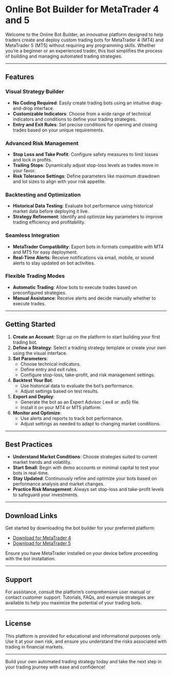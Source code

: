 # Online Bot Builder for MetaTrader 4 and 5

Welcome to the Online Bot Builder, an innovative platform designed to help traders create and deploy custom trading bots for MetaTrader 4 (MT4) and MetaTrader 5 (MT5) without requiring any programming skills. Whether you’re a beginner or an experienced trader, this tool simplifies the process of building and managing automated trading strategies.

---

## Features

### Visual Strategy Builder
- **No Coding Required**: Easily create trading bots using an intuitive drag-and-drop interface.
- **Customizable Indicators**: Choose from a wide range of technical indicators and conditions to define your trading strategies.
- **Entry and Exit Rules**: Set precise conditions for opening and closing trades based on your unique requirements.

### Advanced Risk Management
- **Stop Loss and Take Profit**: Configure safety measures to limit losses and lock in profits.
- **Trailing Stops**: Dynamically adjust stop-loss levels as trades move in your favor.
- **Risk Tolerance Settings**: Define parameters like maximum drawdown and lot sizes to align with your risk appetite.

### Backtesting and Optimization
- **Historical Data Testing**: Evaluate bot performance using historical market data before deploying it live.
- **Strategy Refinement**: Identify and optimize key parameters to improve trading efficiency and profitability.

### Seamless Integration
- **MetaTrader Compatibility**: Export bots in formats compatible with MT4 and MT5 for easy deployment.
- **Real-Time Alerts**: Receive notifications via email, mobile, or sound alerts to stay updated on bot activities.

### Flexible Trading Modes
- **Automatic Trading**: Allow bots to execute trades based on preconfigured strategies.
- **Manual Assistance**: Receive alerts and decide manually whether to execute trades.

---

## Getting Started

1. **Create an Account**: Sign up on the platform to start building your first trading bot.
2. **Define a Strategy**: Select a trading strategy template or create your own using the visual interface.
3. **Set Parameters**:
   - Choose technical indicators.
   - Define entry and exit rules.
   - Configure stop-loss, take-profit, and risk management settings.
4. **Backtest Your Bot**:
   - Use historical data to evaluate the bot’s performance.
   - Adjust settings based on test results.
5. **Export and Deploy**:
   - Generate the bot as an Expert Advisor (.ex4 or .ex5) file.
   - Install it on your MT4 or MT5 platform.
6. **Monitor and Optimize**:
   - Use alerts and reports to track bot performance.
   - Adjust settings as needed to adapt to changing market conditions.

---

## Best Practices

- **Understand Market Conditions**: Choose strategies suited to current market trends and volatility.
- **Start Small**: Begin with demo accounts or minimal capital to test your bots in real-time.
- **Stay Updated**: Continuously refine and optimize your bots based on performance analysis and market changes.
- **Practice Risk Management**: Always set stop-loss and take-profit levels to safeguard your investments.

---

## Download Links

Get started by downloading the bot builder for your preferred platform:

- [Download for MetaTrader 4](https://www.fx-etrader.com)
- [Download for MetaTrader 5](https://www.fx-etrader.com)

Ensure you have MetaTrader installed on your device before proceeding with the bot installation.

---

## Support

For assistance, consult the platform’s comprehensive user manual or contact customer support. Tutorials, FAQs, and example strategies are available to help you maximize the potential of your trading bots.

---

## License

This platform is provided for educational and informational purposes only. Use it at your own risk, and ensure you understand the risks associated with trading in financial markets.

---

Build your own automated trading strategy today and take the next step in your trading journey with ease and confidence!

